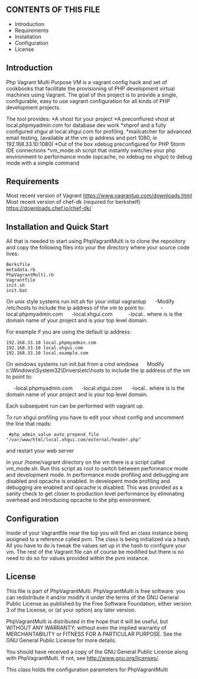 CONTENTS OF THIS FILE
---------------------
    
 * Introduction
 * Requirements
 * Installation
 * Configuration
 * License

Introduction
------------

Php Vagrant Multi Purpose VM is a vagrant config hack and set of cookbooks that facilitate the provisioning of PHP development virtual machines using Vagrant. The goal of this project is to provide a single, configurable, easy to use vagrant configuration for all kinds of PHP development projects.

The tool provides:
    *A vhost for your project
    *A preconfiured vhost at local.phpmyadmin.com for database dev work
    *xhprof and a fully configured xhgui at local.xhgui.com for profiling. 
    *mailcatcher for advanced email testing, (available at the vm ip address and port 1080, ie 192.168.33.10:1080)
    *Out of the box xdebug preconfigured for PHP Storm IDE connections
    *vm_mode.sh script that instantly switches your php environment to performance mode (opcache, no xdebug no xhgui) to debug mode with a simple command

Requirements
------------

Most recent version of Vagrant                          https://www.vagrantup.com/downloads.html<br>
Most recent version of chef-dk (required for berkshelf) https://downloads.chef.io/chef-dk/<br>  

Installation and Quick Start
----------------------------

All that is needed to start using PhpVagrantMulti is to clone the repository and copy the following files into your the directory where your source code lives:

```
Berksfile
metadata.rb
PhpVagrantMulti.rb
Vagrantfile
init.sh
init.bat
```

On unix style systems run init.sh for your initial vagrantup
&nbsp;&nbsp;&nbsp;&nbsp;&nbsp;-Modify /etc/hosts to include the ip address of the vm to point to:
 &nbsp;&nbsp;&nbsp;&nbsp;&nbsp;&nbsp;&nbsp;&nbsp;&nbsp;&nbsp;-local.phpmyadmin.com
 &nbsp;&nbsp;&nbsp;&nbsp;&nbsp;-local.xhgui.com
 &nbsp;&nbsp;&nbsp;&nbsp;&nbsp;&nbsp;&nbsp;&nbsp;&nbsp;&nbsp;-local.<projectsitename>.<tld> where <projectsitename> is is the domain name of your project and <tld> is your top level domain.

For example if you are using the default ip address:

```
192.168.33.10 local.phpmyadmin.com
192.168.33.10 local.xhgui.com
192.168.33.10 local.example.com
```

On windows systems run init.bat from a cmd windowa
&nbsp;&nbsp;&nbsp;&nbsp;&nbsp;Modify c:\Windows\System32\Drivers\etc\hosts to include the ip address of the vm to point to:

&nbsp;&nbsp;&nbsp;&nbsp;&nbsp;-local.phpmyadmin.com
&nbsp;&nbsp;&nbsp;&nbsp;&nbsp;-local.xhgui.com
&nbsp;&nbsp;&nbsp;&nbsp;&nbsp;-local.<projectsitename>.<tld> where <projectsitename> is is the domain name of your project and <tld> is your top level domain.

Each subsequent run can be performed with vagrant up.

To run xhgui profiling you have to edit your vhost config and uncomment the line that reads:

```
 #php_admin_value auto_prepend_file "/var/www/html/local.xhgui.com/external/header.php"
```

and restart your web server

In your /home/vagrant directory on the vm there is a script called vm_mode.sh. Run this script as root to switch between performance mode and development mode. In performance mode profiling and debugging are disabled and opcache is enabled. In developent mode profiling and debugging are enabled and opcache is disabled. This was provided as a sanity check to get closer to production level performance by eliminating overhead and introducing opcache to the php environment.

Configuration
-------------

Inside of your Vagrantfile near the top you will find an class instance being assigned to a reference called pvm. The class is being initialized via a hash. All you have to do is tweak the values set up in the hash to configure your vm. The rest of the Vagrant file can of course be modified but there is no need to do so for values provided within the pvm instance.

License
-------

This file is part of PhpVagrantMulti.
PhpVagrantMulti is free software: you can redistribute it and/or modify
it under the terms of the GNU General Public License as published by
the Free Software Foundation, either version 3 of the License, or
(at your option) any later version.

PhpVagrantMulti is distributed in the hope that it will be useful,
but WITHOUT ANY WARRANTY; without even the implied warranty of
MERCHANTABILITY or FITNESS FOR A PARTICULAR PURPOSE.  See the
GNU General Public License for more details.

You should have received a copy of the GNU General Public License
along with PhpVagrantMulti.  If not, see <http://www.gnu.org/licenses/>.

This class holds the configuration parameters for PhpVagrantMulti

